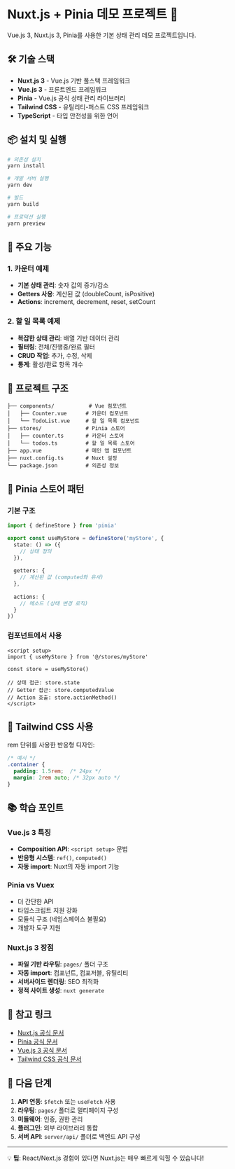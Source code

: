 # Nuxt.js + Pinia 데모 프로젝트 🚀

Vue.js 3, Nuxt.js 3, Pinia를 사용한 기본 상태 관리 데모 프로젝트입니다.

## 🛠 기술 스택

- **Nuxt.js 3** - Vue.js 기반 풀스택 프레임워크
- **Vue.js 3** - 프론트엔드 프레임워크
- **Pinia** - Vue.js 공식 상태 관리 라이브러리
- **Tailwind CSS** - 유틸리티-퍼스트 CSS 프레임워크
- **TypeScript** - 타입 안전성을 위한 언어

## 📦 설치 및 실행

```bash
# 의존성 설치
yarn install

# 개발 서버 실행
yarn dev

# 빌드
yarn build

# 프로덕션 실행
yarn preview
```

## 🎯 주요 기능

### 1. 카운터 예제
- **기본 상태 관리**: 숫자 값의 증가/감소
- **Getters 사용**: 계산된 값 (doubleCount, isPositive)
- **Actions**: increment, decrement, reset, setCount

### 2. 할 일 목록 예제
- **복잡한 상태 관리**: 배열 기반 데이터 관리
- **필터링**: 전체/진행중/완료 필터
- **CRUD 작업**: 추가, 수정, 삭제
- **통계**: 활성/완료 항목 개수

## 📁 프로젝트 구조

```
├── components/           # Vue 컴포넌트
│   ├── Counter.vue      # 카운터 컴포넌트
│   └── TodoList.vue     # 할 일 목록 컴포넌트
├── stores/              # Pinia 스토어
│   ├── counter.ts       # 카운터 스토어
│   └── todos.ts         # 할 일 목록 스토어
├── app.vue              # 메인 앱 컴포넌트
├── nuxt.config.ts       # Nuxt 설정
└── package.json         # 의존성 정보
```

## 🔧 Pinia 스토어 패턴

### 기본 구조
```typescript
import { defineStore } from 'pinia'

export const useMyStore = defineStore('myStore', {
  state: () => ({
    // 상태 정의
  }),
  
  getters: {
    // 계산된 값 (computed와 유사)
  },
  
  actions: {
    // 메소드 (상태 변경 로직)
  }
})
```

### 컴포넌트에서 사용
```vue
<script setup>
import { useMyStore } from '@/stores/myStore'

const store = useMyStore()

// 상태 접근: store.state
// Getter 접근: store.computedValue
// Action 호출: store.actionMethod()
</script>
```

## 🎨 Tailwind CSS 사용

rem 단위를 사용한 반응형 디자인:
```css
/* 예시 */
.container {
  padding: 1.5rem;  /* 24px */
  margin: 2rem auto; /* 32px auto */
}
```

## 📚 학습 포인트

### Vue.js 3 특징
- **Composition API**: `<script setup>` 문법
- **반응형 시스템**: `ref()`, `computed()` 
- **자동 import**: Nuxt의 자동 import 기능

### Pinia vs Vuex
- 더 간단한 API
- 타입스크립트 지원 강화
- 모듈식 구조 (네임스페이스 불필요)
- 개발자 도구 지원

### Nuxt.js 3 장점
- **파일 기반 라우팅**: `pages/` 폴더 구조
- **자동 import**: 컴포넌트, 컴포저블, 유틸리티
- **서버사이드 렌더링**: SEO 최적화
- **정적 사이트 생성**: `nuxt generate`

## 🔗 참고 링크

- [Nuxt.js 공식 문서](https://nuxt.com/)
- [Pinia 공식 문서](https://pinia.vuejs.org/)
- [Vue.js 3 공식 문서](https://vuejs.org/)
- [Tailwind CSS 공식 문서](https://tailwindcss.com/)

## 🚀 다음 단계

1. **API 연동**: `$fetch` 또는 `useFetch` 사용
2. **라우팅**: `pages/` 폴더로 멀티페이지 구성
3. **미들웨어**: 인증, 권한 관리
4. **플러그인**: 외부 라이브러리 통합
5. **서버 API**: `server/api/` 폴더로 백엔드 API 구성

---

💡 **팁**: React/Next.js 경험이 있다면 Nuxt.js는 매우 빠르게 익힐 수 있습니다!
